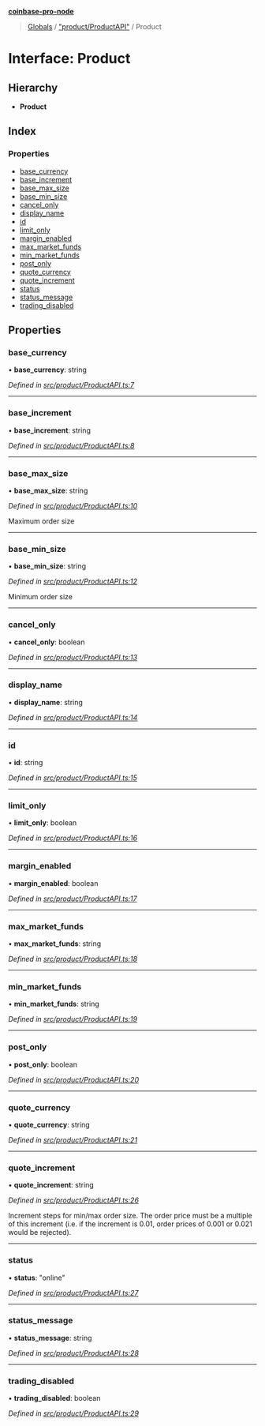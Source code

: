 **[coinbase-pro-node](../README.md)**

> [Globals](../globals.md) / ["product/ProductAPI"](../modules/_product_productapi_.md) / Product

# Interface: Product

## Hierarchy

- **Product**

## Index

### Properties

- [base_currency](_product_productapi_.product.md#base_currency)
- [base_increment](_product_productapi_.product.md#base_increment)
- [base_max_size](_product_productapi_.product.md#base_max_size)
- [base_min_size](_product_productapi_.product.md#base_min_size)
- [cancel_only](_product_productapi_.product.md#cancel_only)
- [display_name](_product_productapi_.product.md#display_name)
- [id](_product_productapi_.product.md#id)
- [limit_only](_product_productapi_.product.md#limit_only)
- [margin_enabled](_product_productapi_.product.md#margin_enabled)
- [max_market_funds](_product_productapi_.product.md#max_market_funds)
- [min_market_funds](_product_productapi_.product.md#min_market_funds)
- [post_only](_product_productapi_.product.md#post_only)
- [quote_currency](_product_productapi_.product.md#quote_currency)
- [quote_increment](_product_productapi_.product.md#quote_increment)
- [status](_product_productapi_.product.md#status)
- [status_message](_product_productapi_.product.md#status_message)
- [trading_disabled](_product_productapi_.product.md#trading_disabled)

## Properties

### base_currency

• **base_currency**: string

_Defined in [src/product/ProductAPI.ts:7](https://github.com/bennycode/coinbase-pro-node/blob/e431220/src/product/ProductAPI.ts#L7)_

---

### base_increment

• **base_increment**: string

_Defined in [src/product/ProductAPI.ts:8](https://github.com/bennycode/coinbase-pro-node/blob/e431220/src/product/ProductAPI.ts#L8)_

---

### base_max_size

• **base_max_size**: string

_Defined in [src/product/ProductAPI.ts:10](https://github.com/bennycode/coinbase-pro-node/blob/e431220/src/product/ProductAPI.ts#L10)_

Maximum order size

---

### base_min_size

• **base_min_size**: string

_Defined in [src/product/ProductAPI.ts:12](https://github.com/bennycode/coinbase-pro-node/blob/e431220/src/product/ProductAPI.ts#L12)_

Minimum order size

---

### cancel_only

• **cancel_only**: boolean

_Defined in [src/product/ProductAPI.ts:13](https://github.com/bennycode/coinbase-pro-node/blob/e431220/src/product/ProductAPI.ts#L13)_

---

### display_name

• **display_name**: string

_Defined in [src/product/ProductAPI.ts:14](https://github.com/bennycode/coinbase-pro-node/blob/e431220/src/product/ProductAPI.ts#L14)_

---

### id

• **id**: string

_Defined in [src/product/ProductAPI.ts:15](https://github.com/bennycode/coinbase-pro-node/blob/e431220/src/product/ProductAPI.ts#L15)_

---

### limit_only

• **limit_only**: boolean

_Defined in [src/product/ProductAPI.ts:16](https://github.com/bennycode/coinbase-pro-node/blob/e431220/src/product/ProductAPI.ts#L16)_

---

### margin_enabled

• **margin_enabled**: boolean

_Defined in [src/product/ProductAPI.ts:17](https://github.com/bennycode/coinbase-pro-node/blob/e431220/src/product/ProductAPI.ts#L17)_

---

### max_market_funds

• **max_market_funds**: string

_Defined in [src/product/ProductAPI.ts:18](https://github.com/bennycode/coinbase-pro-node/blob/e431220/src/product/ProductAPI.ts#L18)_

---

### min_market_funds

• **min_market_funds**: string

_Defined in [src/product/ProductAPI.ts:19](https://github.com/bennycode/coinbase-pro-node/blob/e431220/src/product/ProductAPI.ts#L19)_

---

### post_only

• **post_only**: boolean

_Defined in [src/product/ProductAPI.ts:20](https://github.com/bennycode/coinbase-pro-node/blob/e431220/src/product/ProductAPI.ts#L20)_

---

### quote_currency

• **quote_currency**: string

_Defined in [src/product/ProductAPI.ts:21](https://github.com/bennycode/coinbase-pro-node/blob/e431220/src/product/ProductAPI.ts#L21)_

---

### quote_increment

• **quote_increment**: string

_Defined in [src/product/ProductAPI.ts:26](https://github.com/bennycode/coinbase-pro-node/blob/e431220/src/product/ProductAPI.ts#L26)_

Increment steps for min/max order size. The order price must be a multiple of this increment (i.e. if the increment is 0.01, order prices of 0.001 or 0.021 would be rejected).

---

### status

• **status**: \"online\"

_Defined in [src/product/ProductAPI.ts:27](https://github.com/bennycode/coinbase-pro-node/blob/e431220/src/product/ProductAPI.ts#L27)_

---

### status_message

• **status_message**: string

_Defined in [src/product/ProductAPI.ts:28](https://github.com/bennycode/coinbase-pro-node/blob/e431220/src/product/ProductAPI.ts#L28)_

---

### trading_disabled

• **trading_disabled**: boolean

_Defined in [src/product/ProductAPI.ts:29](https://github.com/bennycode/coinbase-pro-node/blob/e431220/src/product/ProductAPI.ts#L29)_
